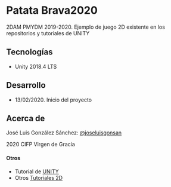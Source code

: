 # Patata Brava2020
2DAM PMYDM 2019-2020. Ejemplo de juego 2D existente en los repositorios y tutoriales de UNITY

## Tecnologías
* Unity 2018.4 LTS

## Desarrollo
* 13/02/2020. Inicio del proyecto


## Acerca de
José Luis González Sánchez: [@joseluisgonsan](https://twitter.com/joseluisgonsan)

2020 CIFP Virgen de Gracia

#### Otros
* Tutorial de [UNITY](https://learn.unity.com/tutorial/live-sessions-on-2d-in-unity-4-3#)
* Otros [Tutoriales 2D](https://learn.unity.com/course/beginning-2d-game-development)

